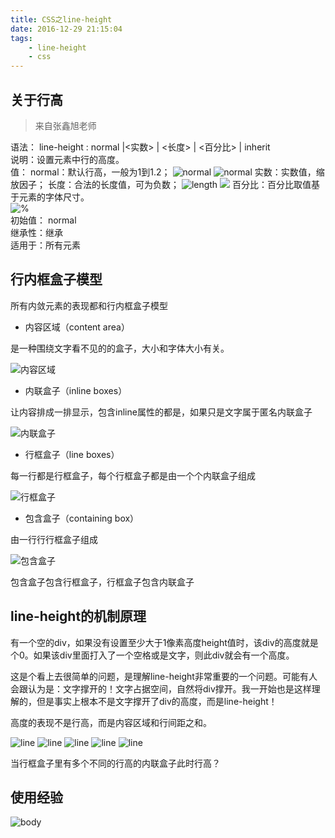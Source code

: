 ```yaml
---
title: CSS之line-height
date: 2016-12-29 21:15:04
tags:
    - line-height
    - css
---
```

## 关于行高

> 来自张鑫旭老师

语法： line-height : normal |<实数> | <长度> | <百分比> | inherit     
说明：设置元素中行的高度。       
值： normal：默认行高，一般为1到1.2；
![normal](http://ww2.sinaimg.cn/large/c15a9505gw1fb80s9srh4j214c0ijmze.jpg)
![normal](http://ob6nlbpso.bkt.clouddn.com/sp161230_180949.png)
实数：实数值，缩放因子；
长度：合法的长度值，可为负数；
![length](http://ob6nlbpso.bkt.clouddn.com/sp161230_180903.png)
![](http://ob6nlbpso.bkt.clouddn.com/sp161229_222443.png)
百分比：百分比取值基于元素的字体尺寸。   
![%](http://ob6nlbpso.bkt.clouddn.com/sp161230_180923.png)   
初始值： normal     
继承性：继承      
适用于：所有元素        

## 行内框盒子模型

所有内敛元素的表现都和行内框盒子模型

- 内容区域（content area）

是一种围绕文字看不见的的盒子，大小和字体大小有关。

![内容区域](http://ww2.sinaimg.cn/large/c15a9505gw1fb7zns673ej210e0240t1.jpg)

- 内联盒子（inline boxes）

让内容排成一排显示，包含inline属性的都是，如果只是文字属于匿名内联盒子

![内联盒子](http://ww4.sinaimg.cn/large/c15a9505gw1fb7ztmap7ij210h02egm7.jpg)

- 行框盒子（line boxes）

每一行都是行框盒子，每个行框盒子都是由一个个内联盒子组成

![行框盒子](http://ww4.sinaimg.cn/large/c15a9505gw1fb7zwz3lixj210d02cgm1.jpg)

- 包含盒子（containing box）

由一行行行框盒子组成

![包含盒子](http://ww3.sinaimg.cn/large/c15a9505gw1fb7zze6n4fj20zj02ewf1.jpg)


包含盒子包含行框盒子，行框盒子包含内联盒子

## line-height的机制原理

有一个空的div，如果没有设置至少大于1像素高度height值时，该div的高度就是个0。如果该div里面打入了一个空格或是文字，则此div就会有一个高度。

这是个看上去很简单的问题，是理解line-height非常重要的一个问题。可能有人会跟认为是：文字撑开的！文字占据空间，自然将div撑开。我一开始也是这样理解的，但是事实上根本不是文字撑开了div的高度，而是line-height！

高度的表现不是行高，而是内容区域和行间距之和。

![line](http://ww4.sinaimg.cn/large/c15a9505gw1fb8069zl1zj20st06e74y.jpg)
![line](http://ww4.sinaimg.cn/large/c15a9505gw1fb807s4k58j212t0h3jug.jpg)
![line](http://ww2.sinaimg.cn/large/c15a9505gw1fb80eqerrqj214b0ljwi7.jpg)
![line](http://ww3.sinaimg.cn/large/c15a9505gw1fb80ezl5p8j214e0li0wc.jpg)
![line](http://ww2.sinaimg.cn/large/c15a9505gw1fb80fkfktlj214a0awgnk.jpg)

当行框盒子里有多个不同的行高的内联盒子此时行高？

## 使用经验

![body](http://ob6nlbpso.bkt.clouddn.com/sp161229_222811.png)
